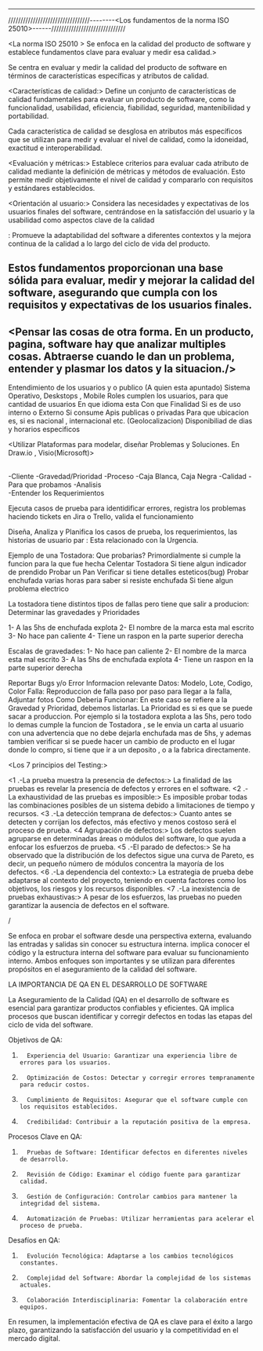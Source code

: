 ---------------------------------------------------------------------------------------------------------------------
/////////////////////////////////--------<Los fundamentos de la norma ISO 25010>------//////////////////////////////

<La norma ISO 25010 >
Se enfoca en la calidad del producto de software y establece fundamentos clave para evaluar y medir esa calidad.>

<Fundamentos :/>

<Enfoque en la calidad del producto:>
Se centra en evaluar y medir la calidad del producto de software en términos de características específicas y atributos de calidad.

<Características de calidad:> 
Define un conjunto de características de calidad fundamentales para evaluar un producto de software, como la funcionalidad, usabilidad, eficiencia, fiabilidad, seguridad, mantenibilidad y portabilidad.

<Atributos de calidad:>
Cada característica de calidad se desglosa en atributos más específicos que se utilizan para medir y evaluar el nivel de calidad, como la idoneidad, exactitud e interoperabilidad.

<Evaluación y métricas:> 
Establece criterios para evaluar cada atributo de calidad mediante la definición de métricas y métodos de evaluación. Esto permite medir objetivamente el nivel de calidad y compararlo con requisitos y estándares establecidos.

<Orientación al usuario:> 
Considera las necesidades y expectativas de los usuarios finales del software, centrándose en la satisfacción del usuario y la usabilidad como aspectos clave de la calidad

<Adaptabilidad y mejora continua>: 
Promueve la adaptabilidad del software a diferentes contextos y la mejora continua de la calidad a lo largo del ciclo de vida del producto.

Estos fundamentos proporcionan una base sólida para evaluar, medir y mejorar la calidad del software, asegurando que cumpla con los requisitos y expectativas de los usuarios finales.
--
<Pensar las cosas de otra forma. En un producto, pagina, software hay que analizar multiples cosas.
Abtraerse cuando le dan un problema, entender y plasmar los datos y la situacion./>
--
<Casos de uso y Escenarios:>
Entendimiento  de los usuarios y o publico (A quien esta apuntado)
Sistema Operativo, Deskstops , Mobile
Roles cumplen los usuarios, para que cantidad de usuarios
En que idioma esta
Con que Finalidad
Si es de uso interno o Externo
Si consume Apis publicas o privadas
Para que ubicacion es, si es nacional , internacional etc. (Geolocalizacion)
Disponibiliad de dias y horarios especificos

<Utilizar Plataformas para modelar, diseñar Problemas y Soluciones.
En Draw.io , Visio(Microsoft)>

<Keywords>

<Eje>                               <Tecnico>             
-Cliente                            -Gravedad/Prioridad
-Proceso                            -Caja Blanca, Caja Negra
-Calidad                            -Para que probamos
-Analisis                       
-Entender los Requerimientos

<Diferencias entre Tester y Analista QA>
<Tester:>
Ejecuta casos de prueba para identidificar errores, registra los problemas haciendo tickets en Jira o Trello, valida el funcionamiento
<Analista QA:>

Diseña, Analiza y Planifica los casos de prueba, los requerimientos, las historias de usuario par
<Prioridad>: Esta relacionado con la Urgencia.


Ejemplo de una Tostadora: Que probarias?
<Datos de prueba>
Primordialmente si cumple la funcion para la que fue hecha
Celentar Tostadora
Si tiene algun indicador de prendido
Probar un Pan
Verificar si tiene detalles esteticos(bug)
Probar enchufada varias horas para saber si resiste enchufada
Si tiene algun problema electrico

La tostadora tiene distintos tipos de fallas pero tiene que salir a producion:
Determinar las gravedades y Prioridades

1- A las 5hs de enchufada explota
2- El nombre de la marca esta mal escrito
3- No hace pan caliente
4- Tiene un raspon en la parte superior derecha

Escalas de gravedades:
1- No hace pan caliente
2- El nombre de la marca esta mal escrito
3- A las 5hs de enchufada explota
4- Tiene un raspon en la parte superior derecha

Reportar Bugs y/o Error
Informacion relevante
Datos: Modelo, Lote, Codigo, Color
Falla: Reproduccion de falla paso por paso para llegar a la falla, Adjuntar fotos
Como Deberia Funcionar:
En este caso se refiere a la Gravedad y Prioridad, debemos listarlas. La Prioridad es si es que se puede sacar a produccion. 
Por ejemplo si la tostadora explota a las 5hs, pero todo lo demas cumple la funcion de Tostadora , se le envia un carta al usuario con una advertencia que no debe dejarla enchufada mas de 5hs, y ademas tambien verificar si se puede hacer un cambio de producto en el lugar donde lo compro, si tiene que ir a un deposito , o a la fabrica directamente.

<Los 7 principios del Testing:>

<1 .-La prueba muestra la presencia de defectos:> 
La finalidad de las pruebas es revelar la presencia de defectos y errores en el software.
<2 .-La exhaustividad de las pruebas es imposible:>
Es imposible probar todas las combinaciones posibles de un sistema debido a limitaciones de tiempo y recursos.
<3 .-La detección temprana de defectos:> Cuanto antes se detecten y corrijan los defectos, más efectivo y menos costoso será el proceso de prueba.
<4 Agrupación de defectos:> Los defectos suelen agruparse en determinadas áreas o módulos del software, lo que ayuda a enfocar los esfuerzos de prueba.
<5 .-El parado de defectos:> 
Se ha observado que la distribución de los defectos sigue una curva de Pareto, es decir, un pequeño número de módulos concentra la mayoría de los defectos.
<6 .-La dependencia del contexto:> 
La estrategia de prueba debe adaptarse al contexto del proyecto, teniendo en cuenta factores como los objetivos, los riesgos y los recursos disponibles.
<7 .-La inexistencia de pruebas exhaustivas:> 
A pesar de los esfuerzos, las pruebas no pueden garantizar la ausencia de defectos en el software.


<Caja Negra:> / <Caja Blanca:>

<La caja negra>
Se enfoca en probar el software desde una perspectiva externa, evaluando las entradas y salidas sin conocer su estructura interna.
<Caja blanca>
implica conocer el código y la estructura interna del software para evaluar su funcionamiento interno. Ambos enfoques son importantes y se utilizan para diferentes propósitos en el aseguramiento de la calidad del software.



LA IMPORTANCIA DE QA EN EL DESARROLLO DE SOFTWARE

La Aseguramiento de la Calidad (QA) en el desarrollo de software es esencial para garantizar productos confiables y eficientes. QA implica procesos que buscan identificar y corregir defectos en todas las etapas del ciclo de vida del software.
 
Objetivos de QA:
1.       Experiencia del Usuario: Garantizar una experiencia libre de errores para los usuarios.
2.       Optimización de Costos: Detectar y corregir errores tempranamente para reducir costos.
3.       Cumplimiento de Requisitos: Asegurar que el software cumple con los requisitos establecidos.
4.       Credibilidad: Contribuir a la reputación positiva de la empresa.
 
Procesos Clave en QA:
1.       Pruebas de Software: Identificar defectos en diferentes niveles de desarrollo.
2.       Revisión de Código: Examinar el código fuente para garantizar calidad.
3.       Gestión de Configuración: Controlar cambios para mantener la integridad del sistema.
4.       Automatización de Pruebas: Utilizar herramientas para acelerar el proceso de prueba.
 
Desafíos en QA:
1.       Evolución Tecnológica: Adaptarse a los cambios tecnológicos constantes.
2.       Complejidad del Software: Abordar la complejidad de los sistemas actuales.
3.       Colaboración Interdisciplinaria: Fomentar la colaboración entre equipos.
 
En resumen, la implementación efectiva de QA es clave para el éxito a largo plazo, garantizando la satisfacción del usuario y la competitividad en el mercado digital.
